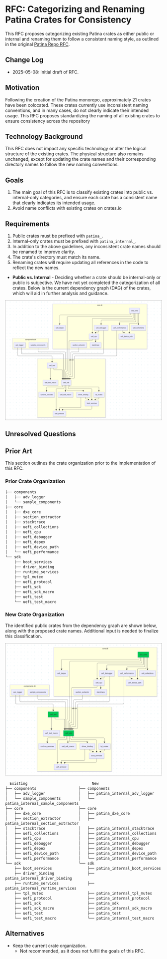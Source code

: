 # RFC: Categorizing and Renaming Patina Crates for Consistency

This RFC proposes categorizing existing Patina crates as either public or
internal and renaming them to follow a consistent naming style, as outlined in
the original [Patina Repo
RFC](https://github.com/OpenDevicePartnership/patina/blob/main/docs/src/rfc/text/0006-patina-repo.md#requirements).

## Change Log

- 2025-05-08: Initial draft of RFC.

## Motivation

Following the creation of the Patina monorepo, approximately 21 crates have been
colocated. These crates currently use inconsistent naming conventions, and in
many cases, do not clearly indicate their intended usage. This RFC proposes
standardizing the naming of all existing crates to ensure consistency across the
repository

## Technology Background

This RFC does not impact any specific technology or alter the logical structure
of the existing crates. The physical structure also remains unchanged, except
for updating the crate names and their corresponding directory names to follow
the new naming conventions.

## Goals

1. The main goal of this RFC is to classify existing crates into public vs.
   internal-only categories, and ensure each crate has a consistent name that
   clearly indicates its intended usage.
2. Avoid name conflicts with existing crates on crates.io

## Requirements

1. Public crates must be prefixed with `patina_`.
2. Internal-only crates must be prefixed with `patina_internal_`.
3. In addition to the above guidelines, any inconsistent crate names should be
   renamed to improve clarity.
4. The crate's directory must match its name.
5. Renaming crates will require updating all references in the code to reflect the new names.

- **Public vs. Internal** - Deciding whether a crate should be internal-only or
public is subjective. We have not yet completed the categorization of all
crates. Below is the current dependency graph (DAG) of the crates, which will
aid in further analysis and guidance.

![Patina crate dependencies](0000-patina-crates-naming-and-categorization/patina_crate_dependencies.png)

## Unresolved Questions

## Prior Art

This section outlines the crate organization prior to the implementation of this
RFC.

### Prior Crate Organization

```text
├── components
│   ├── adv_logger
│   └── sample_components
├── core
│   ├── dxe_core
│   ├── section_extractor
│   ├── stacktrace
│   ├── uefi_collections
│   ├── uefi_cpu
│   ├── uefi_debugger
│   ├── uefi_depex
│   ├── uefi_device_path
│   └── uefi_performance
└── sdk
    ├── boot_services
    ├── driver_binding
    ├── runtime_services
    ├── tpl_mutex
    ├── uefi_protocol
    ├── uefi_sdk
    ├── uefi_sdk_macro
    ├── uefi_test
    └── uefi_test_macro
```

### New Crate Organization

The identified public crates from the dependency graph are shown below, along
with the proposed crate names. Additional input is needed to finalize this
classification.

![Patina public crates](0000-patina-crates-naming-and-categorization/patina_public_crates.png)

```text
  Existing                             New
├── components                   ├── components
│   ├── adv_logger               │   ├── patina_internal_adv_logger
│   └── sample_components        │   └── patina_internal_sample_components
├── core                         ├── core
│   ├── dxe_core                 │   ├── patina_dxe_core
│   ├── section_extractor        │   ├── patina_internal_section_extractor
│   ├── stacktrace               │   ├── patina_internal_stacktrace
│   ├── uefi_collections         │   ├── patina_internal_collections
│   ├── uefi_cpu                 │   ├── patina_internal_cpu
│   ├── uefi_debugger            │   ├── patina_internal_debugger
│   ├── uefi_depex               │   ├── patina_internal_depex
│   ├── uefi_device_path         │   ├── patina_internal_device_path
│   └── uefi_performance         │   └── patina_internal_performance
└── sdk                          └── sdk
    ├── boot_services                ├── patina_internal_boot_services
    ├── driver_binding               ├── patina_internal_driver_binding
    ├── runtime_services             ├── patina_internal_runtime_services
    ├── tpl_mutex                    ├── patina_internal_tpl_mutex
    ├── uefi_protocol                ├── patina_internal_protocol
    ├── uefi_sdk                     ├── patina_sdk
    ├── uefi_sdk_macro               ├── patina_internal_sdk_macro
    ├── uefi_test                    ├── patina_test
    └── uefi_test_macro              └── patina_internal_test_macro
```

## Alternatives

- Keep the current crate organization.
  - Not recommended, as it does not fulfill the goals of this RFC.
